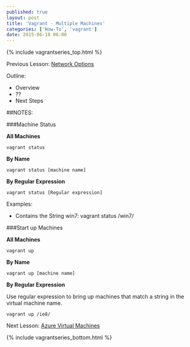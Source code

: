 ```yaml
---
published: true
layout: post
title: 'Vagrant - Multiple Machines'
categories: ['How-To', 'vagrant']
date: 2015-06-18 06:00
---
```


{% include vagrantseries_top.html %}

Previous Lesson: [Network Options]({{site.url}}/vagrant-networking-options)

Outline:
* Overview
* ??
* Next Steps

##NOTES:

###Machine Status

**All Machines**

	vagrant status

**By Name**

	vagrant status [machine name]

**By Regular Expression**

	vagrant status [Regular expression]

Examples:
* Contains the String win7: vagrant status /win7/
  

###Start up Machines

**All Machines**

	vagrant up

**By Name**

	vagrant up [machine name]

**By Regular Expression**

Use regular expression to bring up machines that match a string in the virtual machine name.

	vagrant up /ie8/


Next Lesson: [Azure Virtual Machines]({{site.url}}/vagrant-azure-machines)

{% include vagrantseries_bottom.html %}

